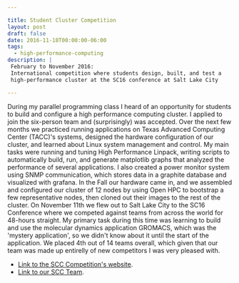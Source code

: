 ```yaml
---

title: Student Cluster Competition
layout: post
draft: false
date: 2016-11-18T00:00:00-06:00
tags:
  - high-performance-computing
description: |
 February to November 2016:
 International competition where students design, built, and test a
 high-performance cluster at the SC16 conference at Salt Lake City

---
```

During my parallel programming class I heard of an opportunity for students to build 
and configure a high performance computing cluster. I applied to join the six-person 
team and (surprisingly) was accepted. Over the next few months we practiced 
running applications on 
Texas Advanced Computing Center (TACC)'s systems, designed the hardware configuration 
of our cluster, and learned about Linux system management and control. My main tasks 
were running and tuning High Performance Linpack, writing scripts to automatically 
build, run, and generate matplotlib graphs that analyzed the performance of several 
applications. I also created a power monitor system using SNMP communication, which 
stores data in a graphite database and visualized with grafana. In the Fall our 
hardware came in, and 
we assembled and configured our cluster of 12 nodes by using Open HPC to bootstrap a 
few representative nodes, then cloned out their images to the rest of the
cluster. On November 11th we flew out to Salt Lake City to the SC16 Conference
where we competed against teams from across the world for 48-hours straight. My
primary task during this time was learning to build and use the molecular
dynamics application GROMACS, which was the 'mystery application', so we didn't
know about it until the start of the application. We placed 4th out of 14 teams
overall, which given that our team was made up entirelly of new competitors I
was very pleased with.


* [Link to the SCC Competition's website](http://www.studentclustercompetition.us/2016/index.html).
* [Link to our SCC Team](http://www.studentclustercompetition.us/2016/Texas/index.html).
